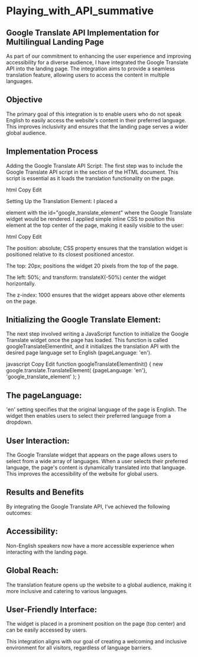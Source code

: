 # Playing_with_API_summative

## Google Translate API Implementation for Multilingual Landing Page
As part of our commitment to enhancing the user experience and improving accessibility for a diverse audience, I have integrated the Google Translate API into the landing page. The integration aims to provide a seamless translation feature, allowing users to access the content in multiple languages.

## Objective
The primary goal of this integration is to enable users who do not speak English to easily access the website's content in their preferred language. This improves inclusivity and ensures that the landing page serves a wider global audience.

## Implementation Process
Adding the Google Translate API Script: The first step was to include the Google Translate API script in the <head> section of the HTML document. This script is essential as it loads the translation functionality on the page.

html
Copy
Edit
<script src="https://translate.google.com/translate_a/element.js?cb=googleTranslateElementInit"></script>
Setting Up the Translation Element: I placed a <div> element with the id="google_translate_element" where the Google Translate widget would be rendered. I applied simple inline CSS to position this element at the top center of the page, making it easily visible to the user:

html
Copy
Edit
<div id="google_translate_element" style="position: absolute; top: 20px; left: 50%; transform: translateX(-50%); z-index: 1000;"></div>
The position: absolute; CSS property ensures that the translation widget is positioned relative to its closest positioned ancestor.

The top: 20px; positions the widget 20 pixels from the top of the page.

The left: 50%; and transform: translateX(-50%) center the widget horizontally.

The z-index: 1000 ensures that the widget appears above other elements on the page.

## Initializing the Google Translate Element: 
The next step involved writing a JavaScript function to initialize the Google Translate widget once the page has loaded. This function is called googleTranslateElementInit, and it initializes the translation API with the desired page language set to English (pageLanguage: 'en').

javascript
Copy
Edit
function googleTranslateElementInit() {
    new google.translate.TranslateElement(
        {pageLanguage: 'en'},
        'google_translate_element'
    );
}
## The pageLanguage: 
'en' setting specifies that the original language of the page is English. The widget then enables users to select their preferred language from a dropdown.

## User Interaction: 
The Google Translate widget that appears on the page allows users to select from a wide array of languages. When a user selects their preferred language, the page's content is dynamically translated into that language. This improves the accessibility of the website for global users.

## Results and Benefits
By integrating the Google Translate API, I’ve achieved the following outcomes:

## Accessibility: 
Non-English speakers now have a more accessible experience when interacting with the landing page.

## Global Reach: 
The translation feature opens up the website to a global audience, making it more inclusive and catering to various languages.

## User-Friendly Interface: 
The widget is placed in a prominent position on the page (top center) and can be easily accessed by users.

This integration aligns with our goal of creating a welcoming and inclusive environment for all visitors, regardless of language barriers.